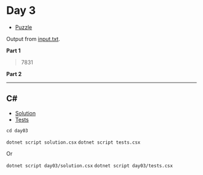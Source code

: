 # Day 3

- [Puzzle](PUZZLE.md)

Output from [input.txt](input.txt).

<!-- Output from [input.txt](day03/input.txt). -->

**Part 1**

> 7831

**Part 2**

>

---

## C#

- [Solution](solution.csx)
- [Tests](tests.csx)

`cd day03`

`dotnet script solution.csx`
`dotnet script tests.csx`

Or

`dotnet script day03/solution.csx`
`dotnet script day03/tests.csx`
